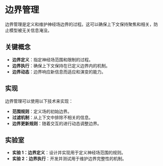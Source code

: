 # 边界管理

边界管理是定义和维护神经场边界的过程。这可以确保上下文保持聚焦和相关，防止模型被无关信息淹没。

## 关键概念

- **边界定义**：指定神经场范围和限制的过程。
- **边界执行**：确保上下文保持在已定义边界内的机制。
- **边界动态**：边界响应新信息而适应和演变的能力。

## 实现

边界管理可以使用以下技术来实现：

- **范围规则**：定义场的初始边界。
- **过滤机制**：从上下文中排除不相关的信息。
- **边界更新规则**：随着交互的进行动态调整边界。

## 实验室

- **实验 1：边界定义**：设计并实现用于定义神经场范围的规则。
- **实验 2：边界执行**：开发并测试用于维护边界完整性的机制。